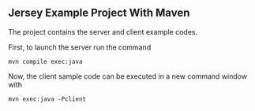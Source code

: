 Jersey Example Project With Maven
---------------------------------

The project contains the server and client example codes.

First, to launch the server run the command

    mvn compile exec:java

Now, the client sample code can be executed in a new command window with

    mvn exec:java -Pclient
